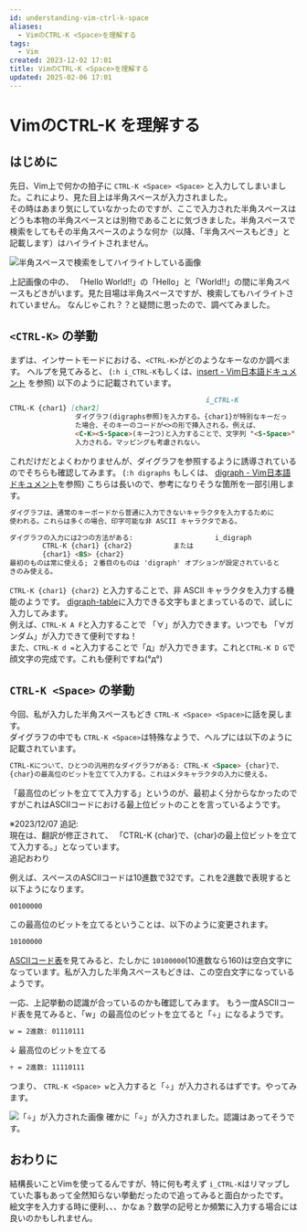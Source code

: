 ```yaml
---
id: understanding-vim-ctrl-k-space
aliases:
  - VimのCTRL-K <Space>を理解する
tags:
  - Vim
created: 2023-12-02 17:01
title: VimのCTRL-K <Space>を理解する
updated: 2025-02-06 17:01
---
```


# VimのCTRL-K <Space>を理解する

## はじめに

先日、Vim上で何かの拍子に `CTRL-K <Space> <Space>` と入力してしまいました。これにより、見た目上は半角スペースが入力されました。  
その時はあまり気にしていなかったのですが、ここで入力された半角スペースはどうも本物の半角スペースとは別物であることに気づきました。半角スペースで検索をしてもその半角スペースのような何か（以降、「半角スペースもどき」と記載します）はハイライトされません。

![半角スペースで検索をしてハイライトしている画像](https://gyazo.com/9a40baf1c8633ffab687ca08950643f0.png)

上記画像の中の、 「Hello World!!」の「Hello」と「World!!」の間に半角スペースもどきがいます。見た目場は半角スペースですが、検索してもハイライトされていません。
なんじゃこれ？？と疑問に思ったので、調べてみました。

## `<CTRL-K>` の挙動

まずは、インサートモードにおける、`<CTRL-K>`がどのようなキーなのか調べます。
ヘルプを見てみると、 (`:h i_CTRL-K`もしくは、[insert - Vim日本語ドキュメント](https://vim-jp.org/vimdoc-ja/insert.html#i_CTRL-K) を参照) 以下のように記載されています。

```md
                                                i_CTRL-K
CTRL-K {char1} [char2]
                ダイグラフ(digraphs参照)を入力する。{char1}が特別なキーだっ
                た場合、そのキーのコードが<>の形で挿入される。例えば、
                <C-K><S-Space>(キー2つ)と入力することで、文字列 "<S-Space>" が
                入力される。マッピングも考慮されない。
```

これだけだとよくわかりませんが、ダイグラフを参照するように誘導されているのでそちらも確認してみます。 (`:h digraphs` もしくは、 [digraph - Vim日本語ドキュメント](https://vim-jp.org/vimdoc-ja/digraph.html)を参照)
こちらは長いので、参考になりそうな箇所を一部引用します。

```md
ダイグラフは、通常のキーボードから普通に入力できないキャラクタを入力するために
使われる。これらは多くの場合、印字可能な非 ASCII キャラクタである。
```

```md
ダイグラフの入力には2つの方法がある:                    i_digraph
        CTRL-K {char1} {char2}          または
        {char1} <BS> {char2}
最初のものは常に使える; ２番目のものは 'digraph' オプションが設定されていると
きのみ使える。
```

`CTRL-K {char1} {char2}` と入力することで、非 ASCII キャラクタを入力する機能のようです。 [digraph-table](https://vim-jp.org/vimdoc-ja/digraph.html#digraph-table)に入力できる文字もまとまっているので、試しに入力してみます。  
例えば、`CTRL-K A F`と入力することで 「∀」が入力できます。いつでも 「∀ガンダム」が入力できて便利ですね！  
また、`CTRL-K d =`と入力することで「д」が入力できます。これと`CTRL-K D G`で顔文字の完成です。これも便利ですね(°д°)

## `CTRL-K <Space>` の挙動

今回、私が入力した半角スペースもどき `CTRL-K <Space> <Space>`に話を戻します。  
ダイグラフの中でも `CTRL-K <Space>`は特殊なようで、ヘルプには以下のように記載されています。

```md
CTRL-Kについて、ひとつの汎用的なダイグラフがある: CTRL-K <Space> {char}で、  
{char}の最高位のビットを立てて入力する。これはメタキャラクタの入力に使える。
```

「最高位のビットを立てて入力する」というのが、最初よく分からなかったのですがこれはASCIIコードにおける最上位ビットのことを言っているようです。

※2023/12/07 追記:  
現在は、翻訳が修正されて、 「CTRL-K <Space> {char}で、{char}の最上位ビットを立てて入力する。」となっています。  
追記おわり  

例えば、スペースのASCIIコードは10進数で32です。これを2進数で表現すると以下ようになります。

```md
00100000
```

この最高位のビットを立てるということは、以下のように変更されます。

```md
10100000
```

[ASCIIコード表](https://www.asciim.cn/jp/)を見てみると、たしかに `10100000`(10進数なら160)は空白文字になっています。私が入力した半角スペースもどきは、この空白文字になっているようです。

一応、上記挙動の認識が合っているのかも確認してみます。
もう一度ASCIIコード表を見てみると、「w」の最高位のビットを立てると「÷」になるようです。

```md
w = 2進数: 01110111
```

↓ 最高位のビットを立てる

```md
÷ = 2進数: 11110111
```

つまり、 `CTRL-K <Space> w`と入力すると「÷」が入力されるはずです。やってみます。

![「÷」が入力された画像](https://gyazo.com/40b4dc3cff3c79d9bd6e43c8aac26e8c.png)
確かに「÷」が入力されました。認識はあってそうです。

## おわりに

結構長いことVimを使ってるんですが、特に何も考えず `i_CTRL-K`はリマップしていた事もあって全然知らない挙動だったので追ってみると面白かったです。  
絵文字を入力する時に便利、、、かなぁ？数学の記号とか頻繁に入力する場合には良いのかもしれません。
